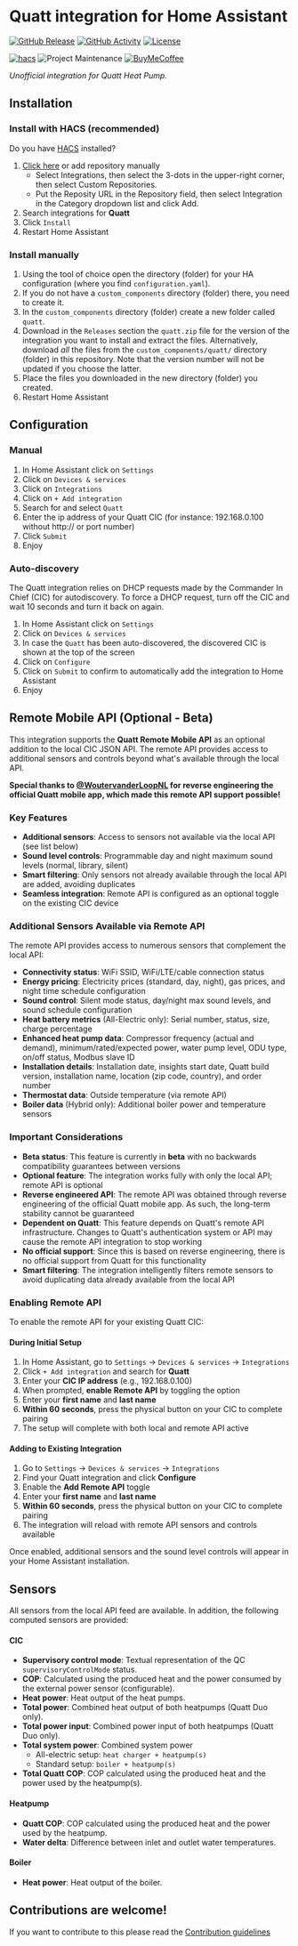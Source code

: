 # Quatt integration for Home Assistant

[![GitHub Release][releases-shield]][releases]
[![GitHub Activity][commits-shield]][commits]
[![License][license-shield]](LICENSE)

[![hacs][hacsbadge]][hacs]
![Project Maintenance][maintenance-shield]
[![BuyMeCoffee][buymecoffeebadge]][buymecoffee]

_Unofficial integration for Quatt Heat Pump._

## Installation

### Install with HACS (recommended)

Do you have [HACS](https://hacs.xyz/) installed?

1. [Click here](https://my.home-assistant.io/redirect/hacs_repository/?owner=marcoboers&repository=home-assistant-quatt&category=integration) or add repository manually
   - Select Integrations, then select the 3-dots in the upper-right corner, then select Custom Repositories.
   - Put the Reposity URL in the Repository field, then select Integration in the Category dropdown list and click Add.
1. Search integrations for **Quatt**
1. Click `Install`
1. Restart Home Assistant

### Install manually

1. Using the tool of choice open the directory (folder) for your HA configuration (where you find `configuration.yaml`).
1. If you do not have a `custom_components` directory (folder) there, you need to create it.
1. In the `custom_components` directory (folder) create a new folder called `quatt`.
1. Download in the `Releases` section the `quatt.zip` file for the version of the integration you want to install and extract the files. Alternatively, download _all_ the files from the `custom_components/quatt/` directory (folder) in this repository. Note that the version number will not be updated if you choose the latter.
1. Place the files you downloaded in the new directory (folder) you created.
1. Restart Home Assistant

## Configuration

### Manual

1. In Home Assistant click on `Settings`
1. Click on `Devices & services`
1. Click on `Integrations`
1. Click on `+ Add integration`
1. Search for and select `Quatt`
1. Enter the ip address of your Quatt CIC (for instance: 192.168.0.100 without http:// or port number)
1. Click `Submit`
1. Enjoy

### Auto-discovery

The Quatt integration relies on DHCP requests made by the Commander In Chief (CIC) for autodiscovery. To force a DHCP request, turn off the CIC and wait 10 seconds and turn it back on again.

1. In Home Assistant click on `Settings`
1. Click on `Devices & services`
1. In case the `Quatt` has been auto-discovered, the discovered CIC is shown at the top of the screen
1. Click on `Configure`
1. Click on `Submit` to confirm to automatically add the integration to Home Assistant
1. Enjoy

## Remote Mobile API (Optional - Beta)

This integration supports the **Quatt Remote Mobile API** as an optional addition to the local CIC JSON API. The remote API provides access to additional sensors and controls beyond what's available through the local API.

**Special thanks to [@WoutervanderLoopNL](https://github.com/WoutervanderLoopNL) for reverse engineering the official Quatt mobile app, which made this remote API support possible!**

### Key Features

- **Additional sensors**: Access to sensors not available via the local API (see list below)
- **Sound level controls**: Programmable day and night maximum sound levels (normal, library, silent)
- **Smart filtering**: Only sensors not already available through the local API are added, avoiding duplicates
- **Seamless integration**: Remote API is configured as an optional toggle on the existing CIC device

### Additional Sensors Available via Remote API

The remote API provides access to numerous sensors that complement the local API:

- **Connectivity status**: WiFi SSID, WiFi/LTE/cable connection status
- **Energy pricing**: Electricity prices (standard, day, night), gas prices, and night time schedule configuration
- **Sound control**: Silent mode status, day/night max sound levels, and sound schedule configuration
- **Heat battery metrics** (All-Electric only): Serial number, status, size, charge percentage
- **Enhanced heat pump data**: Compressor frequency (actual and demand), minimum/rated/expected power, water pump level, ODU type, on/off status, Modbus slave ID
- **Installation details**: Installation date, insights start date, Quatt build version, installation name, location (zip code, country), and order number
- **Thermostat data**: Outside temperature (via remote API)
- **Boiler data** (Hybrid only): Additional boiler power and temperature sensors

### Important Considerations

- **Beta status**: This feature is currently in **beta** with no backwards compatibility guarantees between versions
- **Optional feature**: The integration works fully with only the local API; remote API is optional
- **Reverse engineered API**: The remote API was obtained through reverse engineering of the official Quatt mobile app. As such, the long-term stability cannot be guaranteed
- **Dependent on Quatt**: This feature depends on Quatt's remote API infrastructure. Changes to Quatt's authentication system or API may cause the remote API integration to stop working
- **No official support**: Since this is based on reverse engineering, there is no official support from Quatt for this functionality
- **Smart filtering**: The integration intelligently filters remote sensors to avoid duplicating data already available from the local API

### Enabling Remote API

To enable the remote API for your existing Quatt CIC:

#### During Initial Setup

1. In Home Assistant, go to `Settings` → `Devices & services` → `Integrations`
2. Click `+ Add integration` and search for **Quatt**
3. Enter your **CIC IP address** (e.g., 192.168.0.100)
4. When prompted, **enable Remote API** by toggling the option
5. Enter your **first name** and **last name**
6. **Within 60 seconds**, press the physical button on your CIC to complete pairing
7. The setup will complete with both local and remote API active

#### Adding to Existing Integration

1. Go to `Settings` → `Devices & services` → `Integrations`
2. Find your Quatt integration and click **Configure**
3. Enable the **Add Remote API** toggle
4. Enter your **first name** and **last name**
5. **Within 60 seconds**, press the physical button on your CIC to complete pairing
6. The integration will reload with remote API sensors and controls available

Once enabled, additional sensors and the sound level controls will appear in your Home Assistant installation.

## Sensors

All sensors from the local API feed are available. In addition, the following computed sensors are provided:

#### CIC

- **Supervisory control mode**: Textual representation of the QC `supervisoryControlMode` status.
- **COP**: Calculated using the produced heat and the power consumed by the external power sensor (configurable).
- **Heat power**: Heat output of the heat pumps.
- **Total power**: Combined heat output of both heatpumps (Quatt Duo only).
- **Total power input**: Combined power input of both heatpumps (Quatt Duo only).
- **Total system power**: Combined system power
  - All-electric setup: `heat charger + heatpump(s)`
  - Standard setup: `boiler + heatpump(s)`
- **Total Quatt COP**: COP calculated using the produced heat and the power used by the heatpump(s).

#### Heatpump

- **Quatt COP**: COP calculated using the produced heat and the power used by the heatpump.
- **Water delta**: Difference between inlet and outlet water temperatures.

#### Boiler

- **Heat power**: Heat output of the boiler.

## Contributions are welcome!

If you want to contribute to this please read the [Contribution guidelines](CONTRIBUTING.md)

[home-assistant-quatt]: https://github.com/marcoboers/home-assistant-quatt
[buymecoffee]: https://www.buymeacoffee.com/marcoboers
[buymecoffeebadge]: https://www.buymeacoffee.com/assets/img/custom_images/orange_img.png
[commits-shield]: https://img.shields.io/github/commit-activity/y/marcoboers/home-assistant-quatt.svg?style=for-the-badge
[commits]: https://github.com/marcoboers/home-assistant-quatt/commits/main
[hacs]: https://my.home-assistant.io/redirect/hacs_repository/?owner=marcoboers&repository=home-assistant-quatt&category=integration
[hacsbadge]: https://img.shields.io/badge/HACS-Custom-orange.svg?style=for-the-badge
[exampleimg]: example.png
[forum-shield]: https://img.shields.io/badge/community-forum-brightgreen.svg?style=for-the-badge
[forum]: https://community.home-assistant.io/
[license-shield]: https://img.shields.io/github/license/marcoboers/home-assistant-quatt.svg?style=for-the-badge
[maintenance-shield]: https://img.shields.io/badge/maintainer-marcoboers-blue.svg?style=for-the-badge
[releases-shield]: https://img.shields.io/github/release/marcoboers/home-assistant-quatt.svg?style=for-the-badge
[releases]: https://github.com/marcoboers/home-assistant-quatt/releases
